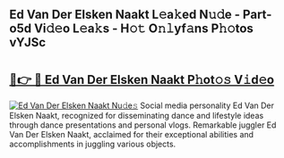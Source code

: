 ## Ed Van Der Elsken Naakt L𝚎a𝚔ed N𝚞𝚍e - Part-o5d Vi𝚍𝚎o L𝚎a𝚔s - H𝚘𝚝 O𝚗𝚕yf𝚊ns P𝚑𝚘tos vYJSc

# <h2><a href="http://kf3dlwf.oniu.top/?m=Ed+Van+Der+Elsken+Naakt">🔗👉 🔴 Ed Van Der Elsken Naakt P𝚑ot𝚘𝚜 V𝚒d𝚎o</a></h2>

[![Ed Van Der Elsken Naakt Nu𝚍e𝚜](https://i.imgur.com/0qMVB7G.gif)](http://kf3dlwf.oniu.top/?m=Ed+Van+Der+Elsken+Naakt)
Social media personality Ed Van Der Elsken Naakt, recognized for disseminating dance and lifestyle ideas through dance presentations and personal vlogs. Remarkable juggler Ed Van Der Elsken Naakt, acclaimed for their exceptional abilities and accomplishments in juggling various objects.  
